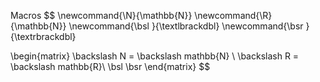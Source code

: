 Macros
$$
\newcommand{\N}{\mathbb{N}}
\newcommand{\R}{\mathbb{N}}
\newcommand{\bsl }{\textlbrackdbl}
\newcommand{\bsr }{\textrbrackdbl}

\begin{matrix}
\backslash N = \backslash mathbb\{N\} \\ 
\backslash R = \backslash mathbb\{R\}\\
\bsl \bsr
\end{matrix}
$$
